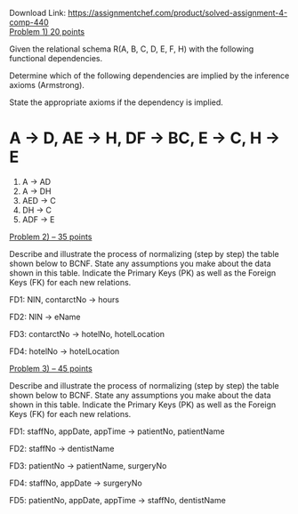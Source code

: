 Download Link: https://assignmentchef.com/product/solved-assignment-4-comp-440
<br>
<u>Problem 1) 20 points</u>

Given the relational schema R(A, B, C, D, E, F, H) with the following functional dependencies.

Determine which of the following dependencies are implied by the inference axioms (Armstrong).

State the appropriate axioms if the dependency is implied.

<h1>A → D, AE → H, DF → BC, E → C, H → E</h1>

<ol>

 <li>A → AD</li>

 <li>A → DH</li>

 <li>AED → C</li>

 <li>DH → C</li>

 <li>ADF → E</li>

</ol>




<u>Problem 2) – 35 points</u>

Describe and illustrate the process of normalizing (step by step) the table shown below to BCNF. State any assumptions you make about the data shown in this table. Indicate the Primary Keys (PK) as well as the Foreign Keys (FK) for each new relations.

FD1: NIN, contarctNo → hours

FD2: NIN → eName

FD3: contarctNo → hotelNo, hotelLocation

FD4: hotelNo → hotelLocation







<u>Problem 3) – 45 points</u>

Describe and illustrate the process of normalizing (step by step) the table shown below to BCNF. State any assumptions you make about the data shown in this table. Indicate the Primary Keys (PK) as well as the Foreign Keys (FK) for each new relations.




FD1: staffNo, appDate, appTime → patientNo, patientName

FD2: staffNo → dentistName

FD3: patientNo → patientName, surgeryNo

FD4: staffNo, appDate → surgeryNo

FD5: patientNo, appDate, appTime → staffNo, dentistName


